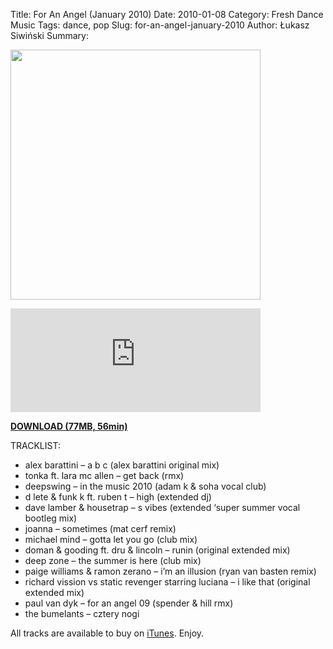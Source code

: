 Title: For An Angel (January 2010)
Date: 2010-01-08
Category: Fresh Dance Music
Tags: dance, pop
Slug: for-an-angel-january-2010
Author: Łukasz Siwiński
Summary: 

<a href ="https://drive.google.com/uc?export=download&id=0B_4_ynm06YZIcC1JNWxzMjFLQmc" 
    title="DOWNLOAD" target="_blank">
    <img width="400" src="https://drive.google.com/uc?export=download&id=0B8ZWtaisj528R2xBSXJoYlkzOVE" />
</a>

<iframe width="400" height="166" scrolling="no" frameborder="no" src="http://w.soundcloud.com/player?url=http%3A%2F%2Fapi.soundcloud.com%2Ftracks%2F1381204&auto_play=false&show_artwork=false&color=ff7700"></iframe>

<a href ="https://drive.google.com/uc?export=download&id=0B_4_ynm06YZIcC1JNWxzMjFLQmc" 
    title="Fresh Dance Music - For An Angel (January 2010)" target="_blank">
**DOWNLOAD (77MB, 56min)**
</a>

TRACKLIST:  

* alex barattini – a b c (alex barattini original mix)
* tonka ft. lara mc allen – get back (rmx)
* deepswing – in the music 2010 (adam k & soha vocal club)
* d lete & funk k ft. ruben t – high (extended dj)
* dave lamber & housetrap – s vibes (extended ‘super summer vocal bootleg mix)
* joanna – sometimes (mat cerf remix)
* michael mind – gotta let you go (club mix)
* doman & gooding ft. dru & lincoln – runin (original extended mix)
* deep zone – the summer is here (club mix)
* paige williams & ramon zerano – i’m an illusion (ryan van basten remix)
* richard vission vs static revenger starring luciana – i like that (original extended mix)
* paul van dyk – for an angel 09 (spender & hill rmx)
* the bumelants – cztery nogi

All tracks are available to buy on <a href="http://itunes.apple.com/pl/" target="_blank">iTunes</a>.
Enjoy.